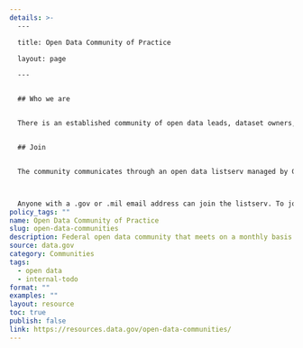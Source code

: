 ```yaml
---
details: >-
  ---

  title: Open Data Community of Practice

  layout: page

  ---


  ## Who we are


  There is an established community of open data leads, dataset owners, and others interested in federal open data that meets on a monthly basis. The Office of Management and Budget (Office of the Federal Chief Information Officer) and the Data.gov team at the U.S. General Services Administration (GSA) co-host a monthly meeting of the community on the first Tuesday of every month, at 11 a.m. Eastern. The meetings are held at GSA and can be attended virtually. The meetings are an opportunity for OMB and GSA to update the community on the Federal Data Strategy, OPEN Government Data Act implementation, to provide presentations on open data, and to share best practices. 


  ## Join


  The community communicates through an open data listserv managed by GSA, with over 900 participants. The listserv is used to send meeting notices for the monthly open data meetings and to share information with the community. 



  Anyone with a .gov or .mil email address can join the listserv. To join, send an email to listserv@listserv.gsa.gov with no subject and body content containing “subscribe open-data”.
policy_tags: ""
name: Open Data Community of Practice
slug: open-data-communities
description: Federal open data community that meets on a monthly basis.
source: data.gov
category: Communities
tags:
  - open data
  - internal-todo
format: ""
examples: ""
layout: resource
toc: true
publish: false
link: https://resources.data.gov/open-data-communities/
---
```

